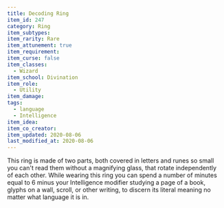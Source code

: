 ```yaml
---
title: Decoding Ring
item_id: 247
category: Ring
item_subtypes:
item_rarity: Rare
item_attunement: true
item_requirement:
item_curse: false
item_classes:
  - Wizard
item_school: Divination
item_role:
  - Utility
item_damage:
tags:
  - language
  - Intelligence
item_idea:
item_co_creator:
item_updated: 2020-08-06
last_modified_at: 2020-08-06
---
```


This ring is made of two parts, both covered in letters and runes so small you can't read them without a magnifying glass, that rotate independently of each other. While wearing this ring you can spend a number of minutes equal to 6 minus your Intelligence modifier studying a page of a book, glyphs on a wall, scroll, or other writing, to discern its literal meaning no matter what language it is in.
